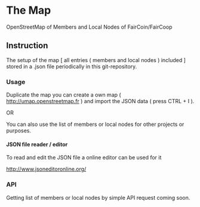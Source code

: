 # The Map
OpenStreetMap of Members and Local Nodes of FairCoin/FairCoop

## Instruction

The setup of the map [ all entries ( members and local nodes ) included ] stored in a .json file periodically in this git-repository.

### Usage

Duplicate the map you can create a own map ( http://umap.openstreetmap.fr ) and import the JSON data ( press CTRL + I ).

OR

You can also use the list of members or local nodes for other projects or purposes.

#### JSON file reader / editor
To read and edit the JSON file a online editor can be used for it

http://www.jsoneditoronline.org/

### API

Getting list of members or local nodes by simple API request coming soon.
